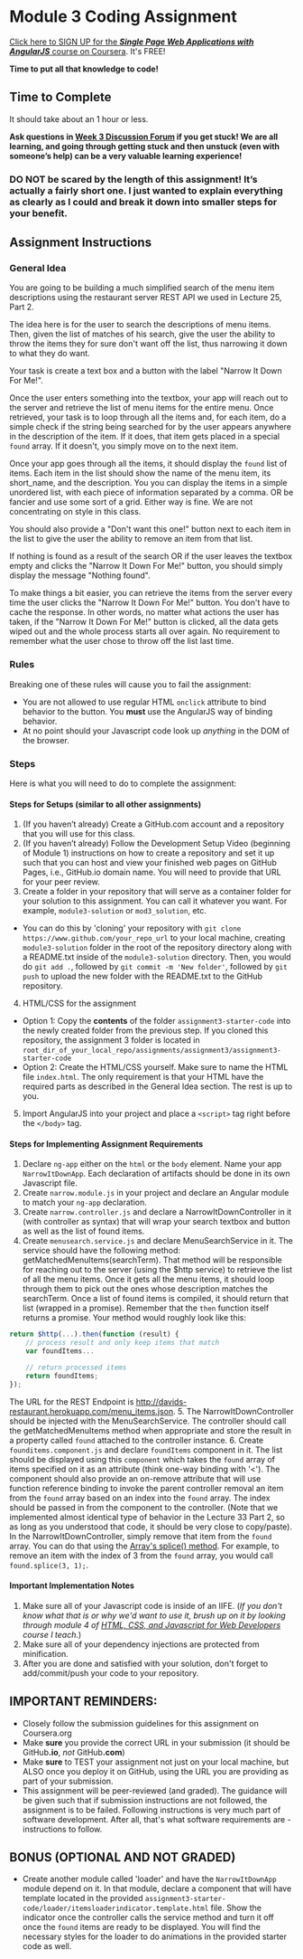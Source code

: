 Module 3 Coding Assignment
=======
[Click here to SIGN UP for the ***Single Page Web Applications with AngularJS*** course on Coursera](https://www.coursera.org/learn/single-page-web-apps-with-angularjs). It's FREE!

**Time to put all that knowledge to code!**

## Time to Complete
It should take about an 1 hour or less.

**Ask questions in [Week 3 Discussion Forum](https://www.coursera.org/learn/single-page-web-apps-with-angularjs/discussions/weeks/3) if you get stuck! We are all learning, and going through getting stuck and then unstuck (even with someone’s help) can be a very valuable learning experience!**

### **DO NOT be scared by the length of this assignment! It’s actually a fairly short one. I just wanted to explain everything as clearly as I could and break it down into smaller steps for your benefit.**


## Assignment Instructions

### General Idea
You are going to be building a much simplified search of the menu item descriptions using the restaurant server REST API we used in Lecture 25, Part 2.

The idea here is for the user to search the descriptions of menu items. Then, given the list of matches of his search, give the user the ability to throw the items they for sure don't want off the list, thus narrowing it down to what they do want.

Your task is create a text box and a button with the label "Narrow It Down For Me!".

Once the user enters something into the textbox, your app will reach out to the server and retrieve the list of menu items for the entire menu. Once retrieved, your task is to loop through all the items and, for each item, do a simple check if the string being searched for by the user appears anywhere in the description of the item. If it does, that item gets placed in a special `found` array. If it doesn't, you simply move on to the next item.

Once your app goes through all the items, it should display the `found` list of items. Each item in the list should show the name of the menu item, its short_name, and the description. You you can display the items in a simple unordered list, with each piece of information separated by a comma. OR be fancier and use some sort of a grid. Either way is fine. We are not concentrating on style in this class.

You should also provide a "Don't want this one!" button next to each item in the list to give the user the ability to remove an item from that list.

If nothing is found as a result of the search OR if the user leaves the textbox empty and clicks the "Narrow It Down For Me!" button, you should simply display the message "Nothing found".

To make things a bit easier, you can retrieve the items from the server every time the user clicks the "Narrow It Down For Me!" button. You don't have to cache the response. In other words, no matter what actions the user has taken, if the "Narrow It Down For Me!" button is clicked, all the data gets wiped out and the whole process starts all over again. No requirement to remember what the user chose to throw off the list last time.


### Rules
Breaking one of these rules will cause you to fail the assignment:
* You are not allowed to use regular HTML `onclick` attribute to bind behavior to the button. You **must** use the AngularJS way of binding behavior.
* At no point should your Javascript code look up *anything* in the DOM of the browser.

### Steps
Here is what you will need to do to complete the assignment:

#### Steps for Setups (similar to all other assignments)
1. (If you haven’t already) Create a GitHub.com account and a repository that you will use for this class.
2. (If you haven’t already) Follow the Development Setup Video (beginning of Module 1) instructions on how to create a repository and set it up such that you can host and view your finished web pages on GitHub Pages, i.e., GitHub.io domain name. You will need to provide that URL for your peer review.
3. Create a folder in your repository that will serve as a container folder for your solution to this assignment. You can call it whatever you want. For example, `module3-solution` or `mod3_solution`, etc.
  * You can do this by 'cloning' your repository with `git clone https://www.github.com/your_repo_url` to your local machine, creating `module3-solution` folder in the root of the repository directory along with a README.txt inside of the `module3-solution` directory. Then, you would do `git add .`, followed by `git commit -m 'New folder'`, followed by `git push` to upload the new folder with the README.txt to the GitHub repository.
4. HTML/CSS for the assignment
  * Option 1: Copy the **contents** of the folder `assignment3-starter-code` into the newly created folder from the previous step. If you cloned this repository, the assignment 3 folder is located in `root_dir_of_your_local_repo/assignments/assignment3/assignment3-starter-code`
  * Option 2: Create the HTML/CSS yourself. Make sure to name the HTML file `index.html`. The only requirement is that your HTML have the required parts as described in the General Idea section. The rest is up to you.
5. Import AngularJS into your project and place a `<script>` tag right before the `</body>` tag.


#### Steps for Implementing Assignment Requirements
1. Declare `ng-app` either on the `html` or the `body` element. Name your app `NarrowItDownApp`. Each declaration of artifacts should be done in its own Javascript file.
2. Create `narrow.module.js` in your project and declare an Angular module to match your `ng-app` declaration.
3. Create `narrow.controller.js` and declare a NarrowItDownController in it (with controller as syntax) that will wrap your search textbox and button as well as the list of found items.
4. Create `menusearch.service.js` and declare MenuSearchService in it. The service should have the following method: getMatchedMenuItems(searchTerm). That method will be responsible for reaching out to the server (using the $http service) to retrieve the list of all the menu items. Once it gets all the menu items, it should loop through them to pick out the ones whose description matches the searchTerm. Once a list of found items is compiled, it should return that list (wrapped in a promise). Remember that the `then` function itself returns a promise. Your method would roughly look like this:
```javascript
return $http(...).then(function (result) {
    // process result and only keep items that match
    var foundItems...

    // return processed items
    return foundItems;
});
```
The URL for the REST Endpoint is http://davids-restaurant.herokuapp.com/menu_items.json.
5. The NarrowItDownController should be injected with the MenuSearchService. The controller should call the getMatchedMenuItems method when appropriate and store the result in a property called `found` attached to the controller instance.
6. Create `founditems.component.js` and declare `foundItems` component in it. The list should be displayed using this `component` which takes the `found` array of items specified on it as an attribute (think one-way binding with '<'). The component should also provide an on-remove attribute that will use function reference binding to invoke the parent controller removal an item from the `found` array based on an index into the `found` array. The index should be passed in from the component to the controller. (Note that we implemented almost identical type of behavior in the Lecture 33 Part 2, so as long as you understood that code, it should be very close to copy/paste). In the NarrowItDownController, simply remove that item from the `found` array. You can do that using the [Array's splice() method](https://developer.mozilla.org/en-US/docs/Web/JavaScript/Reference/Global_Objects/Array/splice). For example, to remove an item with the index of 3 from the `found` array, you would call `found.splice(3, 1);`.

#### Important Implementation Notes
1. Make sure all of your Javascript code is inside of an IIFE. (*If you don't know what that is or why we'd want to use it, brush up on it by looking through module 4 of [HTML, CSS, and Javascript for Web Developers](https://www.coursera.org/learn/html-css-javascript-for-web-developers/) course I teach.*)
2. Make sure all of your dependency injections are protected from minification.
3. After you are done and satisfied with your solution, don't forget to add/commit/push your code to your repository.

## **IMPORTANT REMINDERS:**
* Closely follow the submission guidelines for this assignment on Coursera.org
* Make **sure** you provide the correct URL in your submission (it should be GitHub<b>.io</b>, *not* GitHub<b>.com</b>)
* Make **sure** to TEST your assignment not just on your local machine, but ALSO once you deploy it on GitHub, using the URL you are providing as part of your submission.
* This assignment will be peer-reviewed (and graded). The guidance will be given such that if submission instructions are not followed, the assignment is to be failed. Following instructions is very much part of software development. After all, that's what software requirements are - instructions to follow.


## BONUS (OPTIONAL AND NOT GRADED)
* Create another module called 'loader' and have the `NarrowItDownApp` module depend on it. In that module, declare a component that will have template located in the provided `assignment3-starter-code/loader/itemsloaderindicator.template.html` file. Show the indicator once the controller calls the service method and turn it off once the `found` items are ready to be displayed. You will find the necessary styles for the loader to do animations in the provided starter code as well.
